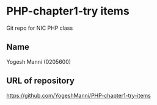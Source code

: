 # PHP-chapter1-try items

Git repo for NIC PHP class

## Name

Yogesh Manni (0205600)

## URL of repository

https://github.com/YogeshManni/PHP-chapter1-try-items
